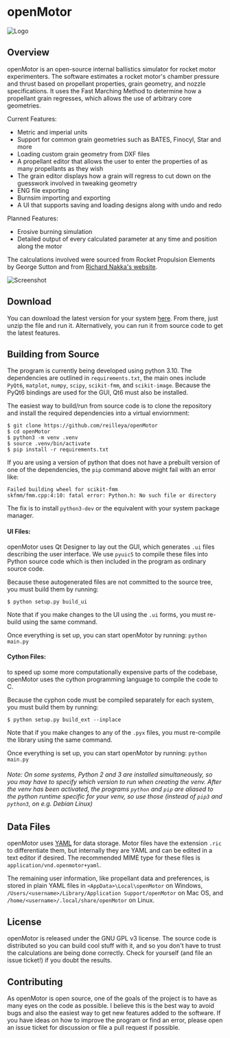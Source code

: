 openMotor
==========
![Logo](./resources/oMIconCycles.png)

Overview
--------
openMotor is an open-source internal ballistics simulator for rocket motor experimenters. The software estimates a rocket motor's chamber pressure and thrust based on propellant properties, grain geometry, and nozzle specifications. It uses the Fast Marching Method to determine how a propellant grain regresses, which allows the use of arbitrary core geometries.

Current Features:
* Metric and imperial units
* Support for common grain geometries such as BATES, Finocyl, Star and more
* Loading custom grain geometry from DXF files
* A propellant editor that allows the user to enter the properties of as many propellants as they wish
* The grain editor displays how a grain will regress to cut down on the guesswork involved in tweaking geometry
* ENG file exporting
* Burnsim importing and exporting
* A UI that supports saving and loading designs along with undo and redo

Planned Features:
* Erosive burning simulation
* Detailed output of every calculated parameter at any time and position along the motor

The calculations involved were sourced from Rocket Propulsion Elements by George Sutton and from [Richard Nakka's website](https://www.nakka-rocketry.net/rtheory.html).

![Screenshot](https://www.reilley.net/openMotor/screenshot.png)

Download
-------
You can download the latest version for your system [here](https://github.com/reilleya/openMotor/releases/latest). From there, just unzip the file and run it. Alternatively, you can run it from source code to get the latest features. 

Building from Source
--------------------
The program is currently being developed using python 3.10. The dependencies are outlined in `requirements.txt`, the main ones include `PyQt6`, `matplot`, `numpy`, `scipy`, `scikit-fmm`, and `scikit-image`. Because the PyQt6 bindings are used for the GUI, Qt6 must also be installed.

The easiest way to build/run from source code is to clone the repository and install the required dependencies into a virtual enviornment:
```
$ git clone https://github.com/reilleya/openMotor
$ cd openMotor
$ python3 -m venv .venv
$ source .venv/bin/activate
$ pip install -r requirements.txt
```
If you are using a version of python that does not have a prebuilt version of one of the dependencies, the `pip` command above might fail with an error like:
```
Failed building wheel for scikit-fmm
skfmm/fmm.cpp:4:10: fatal error: Python.h: No such file or directory
```
The fix is to install `python3-dev` or the equivalent with your system package manager.

#### UI Files:
openMotor uses Qt Designer to lay out the GUI, which generates `.ui` files describing the user interface. 
We use `pyuic5` to compile these files into Python source code which is then included in the program as ordinary source code.

Because these autogenerated files are not committed to the source tree, you must build them by running:
```
$ python setup.py build_ui
```
Note that if you make changes to the UI using the `.ui` forms, you must re-build using the same command.

Once everything is set up, you can start openMotor by running: `python main.py`

#### Cython Files:
to speed up some more computationally expensive parts of the codebase, openMotor uses the cython programming language to compile the code to C.

Because the cyphon code must be compiled separately for each system, you must build them by running:
```
$ python setup.py build_ext --inplace
```
Note that if you make changes to any of the `.pyx` files, you must re-compile the library using the same command.

Once everything is set up, you can start openMotor by running: `python main.py`
###### Note: On some systems, Python 2 and 3 are installed simultaneously, so you may have to specify which version to run when creating the venv. After the venv has been activated, the programs `python` and `pip` are aliased to the python runtime specific for your venv, so use those (instead of `pip3` and `python3`, on e.g. Debian Linux)

Data Files
-----------
openMotor uses [YAML](https://en.wikipedia.org/wiki/YAML) for data storage. Motor files have the extension `.ric` to differentiate them, but internally they are YAML and can be edited in a text editor if desired. The recommended MIME type for these files is `application/vnd.openmotor+yaml`.

The remaining user information, like propellant data and preferences, is stored in plain YAML files in `<AppData>\Local\openMotor` on Windows, `/Users/<username>/Library/Application Support/openMotor` on Mac OS, and `/home/<username>/.local/share/openMotor` on Linux.

License
-------
openMotor is released under the GNU GPL v3 license. The source code is distributed so you can build cool stuff with it, and so you don't have to trust the calculations are being done correctly. Check for yourself (and file an issue ticket!) if you doubt the results.

Contributing
------------
As openMotor is open source, one of the goals of the project is to have as many eyes on the code as possible. I believe this is the best way to avoid bugs and also the easiest way to get new features added to the software. If you have ideas on how to improve the program or find an error, please open an issue ticket for discussion or file a pull request if possible.

